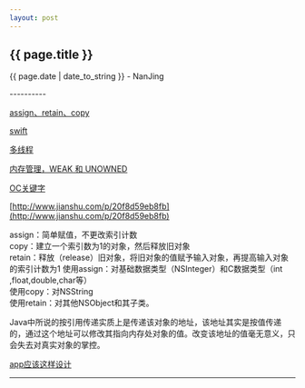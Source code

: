 ```yaml
---
layout: post
---
```


<h2>{{ page.title }}</h2>
<p class='meta'>{{ page.date | date_to_string }} - NanJing</p>
----------

[assign、retain、copy](http://www.cnblogs.com/csj007523/archive/2012/07/23/2605662.html)

[swift](http://swifter.tips/)

[多线程](http://www.cnblogs.com/kenshincui/p/3983982.html)

[内存管理，WEAK 和 UNOWNED](http://swifter.tips/retain-cycle/)  

[OC关键字](http://www.cnblogs.com/linyawen/archive/2012/05/10/2494773.html)

[http://www.jianshu.com/p/20f8d59eb8fb](http://www.jianshu.com/p/20f8d59eb8fb)

assign：简单赋值，不更改索引计数  
copy：建立一个索引数为1的对象，然后释放旧对象  
retain：释放（release）旧对象，将旧对象的值赋予输入对象，再提高输入对象的索引计数为1
使用assign：对基础数据类型（NSInteger）和C数据类型（int ,float,double,char等）  
使用copy：对NSString  
使用retain：对其他NSObject和其子类。  

Java中所说的按引用传递实质上是传递该对象的地址，该地址其实是按值传递的，通过这个地址可以修改其指向内存处对象的值。改变该地址的值毫无意义，只会失去对真实对象的掌控。

[app应该这样设计](http://www.raywenderlich.com/86477/introducing-ios-design-patterns-in-swift-part-1)

----------
